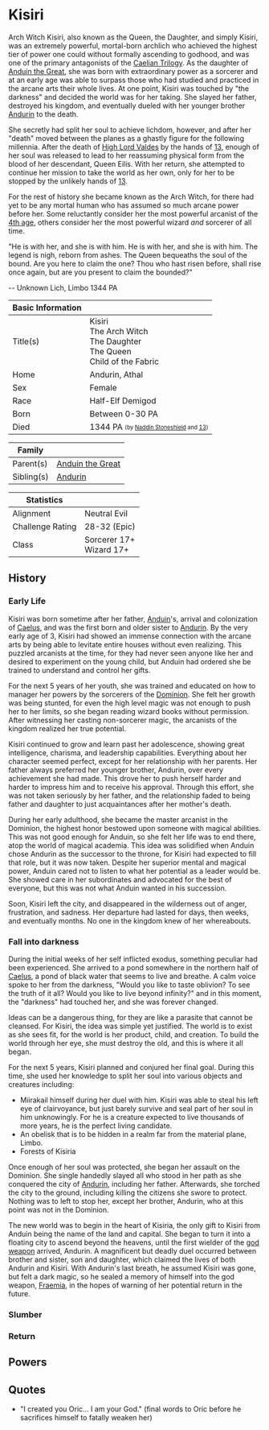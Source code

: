 # Kisiri

Arch Witch Kisiri, also known as the Queen, the Daughter, and simply Kisiri, was an extremely powerful, mortal-born archlich who achieved the highest tier of power one could without formally ascending to godhood, and was one of the primary antagonists of the [Caelian Trilogy](../Campaigns/caelian_trilogy.md). As the daughter of [Anduin the Great](anduin_the_great.md), she was born with extraordinary power as a sorcerer and at an early age was able to surpass those who had studied and practiced in the arcane arts their whole lives. At one point, Kisiri was touched by "the darkness" and decided the world was for her taking. She slayed her father, destroyed his kingdom, and eventually dueled with her younger brother [Andurin](andurin.md) to the death.

She secretly had split her soul to achieve lichdom, however, and after her "death" moved between the planes as a ghastly figure for the following millennia. After the death of [High Lord Valdes](oric_valdes.md) by the hands of [13](13/13.md), enough of her soul was released to lead to her reassuming physical form from the blood of her descendant, Queen Eilis. With her return, she attempted to continue her mission to take the world as her own, only for her to be stopped by the unlikely hands of [13](13/13.md).

For the rest of history she became known as the Arch Witch, for there had yet to be any mortal human who has assumed so much arcane power before her. Some reluctantly consider her the most powerful arcanist of the [4th age](../Events/timeline.md#4th---age-of-the-ancients), others consider her the most powerful wizard *and* sorcerer of all time.

"He is with her, and she is with him. He is with her, and she is with him. The legend is nigh, reborn from ashes. The Queen bequeaths the soul of the bound. Are you here to claim the one? Thou who hast risen before, shall rise once again, but are you present to claim the bounded?"

-- Unknown Lich, Limbo 1344 PA

| Basic Information | |
| - | - |
| Title(s) | Kisiri<br>The Arch Witch<br>The Daughter<br>The Queen<br>Child of the Fabric |
| Home | Andurin, Athal |
| Sex | Female |
| Race | Half-Elf Demigod |
| Born  | Between 0-30 PA |
| Died | 1344 PA <sub><sup>(by [Naddin Stoneshield](13/naddin.md) and [13](13/13.md))</sup></sub> |

| Family | |
| - | - |
| Parent(s) | [Anduin the Great](anduin_the_great.md) |
| Sibling(s) | [Andurin](andurin.md) |

| Statistics | |
| - | - |
| Alignment | Neutral Evil |
| Challenge Rating | 28-32 (Epic) |
| Class | Sorcerer 17+<br>Wizard 17+|

## History

### Early Life

Kisiri was born sometime after her father, [Anduin](anduin_the_great.md)'s, arrival and colonization of [Caelus](../Locations/Land/caelus.md), and was the first born and older sister to [Andurin](andurin.md). By the very early age of 3, Kisiri had showed an immense connection with the arcane arts by being able to levitate entire houses without even realizing. This puzzled arcanists at the time, for they had never seen anyone like her and desired to experiment on the young child, but Anduin had ordered she be trained to understand and control her gifts.

For the next 5 years of her youth, she was trained and educated on how to manager her powers by the sorcerers of the [Dominion](../Factions/Nations/dominion_of_anduin.md). She felt her growth was being stunted, for even the high level magic was not enough to push her to her limits, so she began reading wizard books without permission. After witnessing her casting non-sorcerer magic, the arcanists of the kingdom realized her true potential.

Kisiri continued to grow and learn past her adolescence, showing great intelligence, charisma, and leadership capabilities. Everything about her character seemed perfect, except for her relationship with her parents. Her father always preferred her younger brother, Andurin, over every achievement she had made. This drove her to push herself harder and harder to impress him and to receive his approval. Through this effort, she was not taken seriously by her father, and the relationship faded to being father and daughter to just acquaintances after her mother's death.

During her early adulthood, she became the master arcanist in the Dominion, the highest honor bestowed upon someone with magical abilities. This was not good enough for Anduin, so she felt her life was to end there, atop the world of magical academia. This idea was solidified when Anduin chose Andurin as the successor to the throne, for Kisiri had expected to fill that role, but it was now taken. Despite her superior mental and magical power, Anduin cared not to listen to what her potential as a leader would be. She showed care in her subordinates and advocated for the best of everyone, but this was not what Anduin wanted in his succession.

Soon, Kisiri left the city, and disappeared in the wilderness out of anger, frustration, and sadness. Her departure had lasted for days, then weeks, and eventually months. No one in the kingdom knew of her whereabouts.

### Fall into darkness

During the initial weeks of her self inflicted exodus, something peculiar had been experienced. She arrived to a pond somewhere in the northern half of [Caelus](../Locations/Land/caelus.md), a pond of black water that seems to live and breathe. A calm voice spoke to her from the darkness, "Would you like to taste oblivion? To see the truth of it all? Would you like to live beyond infinity?" and in this moment, the "darkness" had touched her, and she was forever changed.

Ideas can be a dangerous thing, for they are like a parasite that cannot be cleansed. For Kisiri, the idea was simple yet justified. The world is to exist as she sees fit, for the world is her product, child, and creation. To build the world through her eye, she must destroy the old, and this is where it all began.

For the next 5 years, Kisiri planned and conjured her final goal. During this time, she used her knowledge to split her soul into various objects and creatures including:

- Miirakail himself during her duel with him. Kisiri was able to steal his left eye of clairvoyance, but just barely survive and seal part of her soul in him unknowingly. For he is a creature expected to live thousands of more years, he is the perfect living candidate.
- An obelisk that is to be hidden in a realm far from the material plane, Limbo.
- Forests of Kisiria

Once enough of her soul was protected, she began her assault on the Dominion. She single handedly slayed all who stood in her path as she conquered the city of [Andurin](../Locations/Towns/andurin.md), including her father. Afterwards, she torched the city to the ground, including killing the citizens she swore to protect. Nothing was to left to stop her, except her brother, Andurin, who at this point was not in the Dominion.

The new world was to begin in the heart of Kisiria, the only gift to Kisiri from Anduin being the name of the land and capital. She began to turn it into a floating city to ascend beyond the heavens, until the first wielder of the [god weapon](../Objects/fraemia.md) arrived, Andurin. A magnificent but deadly duel occurred between brother and sister, son and daughter, which claimed the lives of both Andurin and Kisiri. With Andurin's last breath, he assumed Kisiri was gone, but felt a dark magic, so he sealed a memory of himself into the god weapon, [Fraemia](../Objects/fraemia.md), in the hopes of warning of her potential return in the future.

### Slumber

### Return

## Powers

## Quotes

- "I created you Oric... I am your God." (final words to Oric before he sacrifices himself to fatally weaken her)